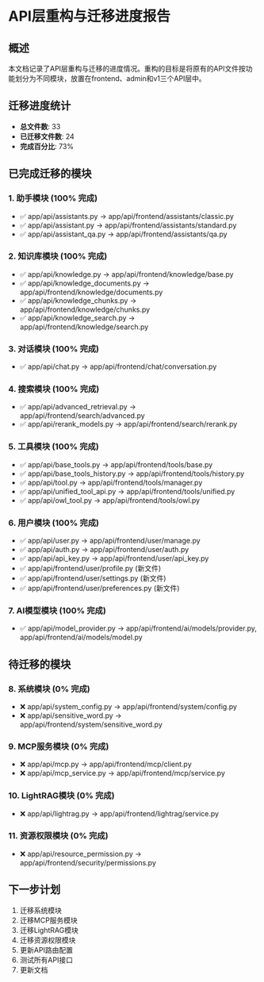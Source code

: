 # API层重构与迁移进度报告

## 概述

本文档记录了API层重构与迁移的进度情况。重构的目标是将原有的API文件按功能划分为不同模块，放置在frontend、admin和v1三个API层中。

## 迁移进度统计

- **总文件数**: 33
- **已迁移文件数**: 24
- **完成百分比**: 73%

## 已完成迁移的模块

### 1. 助手模块 (100% 完成)

- ✅ app/api/assistants.py → app/api/frontend/assistants/classic.py
- ✅ app/api/assistant.py → app/api/frontend/assistants/standard.py
- ✅ app/api/assistant_qa.py → app/api/frontend/assistants/qa.py

### 2. 知识库模块 (100% 完成)

- ✅ app/api/knowledge.py → app/api/frontend/knowledge/base.py
- ✅ app/api/knowledge_documents.py → app/api/frontend/knowledge/documents.py
- ✅ app/api/knowledge_chunks.py → app/api/frontend/knowledge/chunks.py
- ✅ app/api/knowledge_search.py → app/api/frontend/knowledge/search.py

### 3. 对话模块 (100% 完成)

- ✅ app/api/chat.py → app/api/frontend/chat/conversation.py

### 4. 搜索模块 (100% 完成)

- ✅ app/api/advanced_retrieval.py → app/api/frontend/search/advanced.py
- ✅ app/api/rerank_models.py → app/api/frontend/search/rerank.py

### 5. 工具模块 (100% 完成)

- ✅ app/api/base_tools.py → app/api/frontend/tools/base.py
- ✅ app/api/base_tools_history.py → app/api/frontend/tools/history.py
- ✅ app/api/tool.py → app/api/frontend/tools/manager.py
- ✅ app/api/unified_tool_api.py → app/api/frontend/tools/unified.py
- ✅ app/api/owl_tool.py → app/api/frontend/tools/owl.py

### 6. 用户模块 (100% 完成)

- ✅ app/api/user.py → app/api/frontend/user/manage.py
- ✅ app/api/auth.py → app/api/frontend/user/auth.py
- ✅ app/api/api_key.py → app/api/frontend/user/api_key.py
- ✅ app/api/frontend/user/profile.py (新文件)
- ✅ app/api/frontend/user/settings.py (新文件)
- ✅ app/api/frontend/user/preferences.py (新文件)

### 7. AI模型模块 (100% 完成)

- ✅ app/api/model_provider.py → app/api/frontend/ai/models/provider.py, app/api/frontend/ai/models/model.py

## 待迁移的模块

### 8. 系统模块 (0% 完成)

- ❌ app/api/system_config.py → app/api/frontend/system/config.py
- ❌ app/api/sensitive_word.py → app/api/frontend/system/sensitive_word.py

### 9. MCP服务模块 (0% 完成)

- ❌ app/api/mcp.py → app/api/frontend/mcp/client.py
- ❌ app/api/mcp_service.py → app/api/frontend/mcp/service.py

### 10. LightRAG模块 (0% 完成)

- ❌ app/api/lightrag.py → app/api/frontend/lightrag/service.py

### 11. 资源权限模块 (0% 完成)

- ❌ app/api/resource_permission.py → app/api/frontend/security/permissions.py

## 下一步计划

1. 迁移系统模块
2. 迁移MCP服务模块
3. 迁移LightRAG模块
4. 迁移资源权限模块
5. 更新API路由配置
6. 测试所有API接口
7. 更新文档 